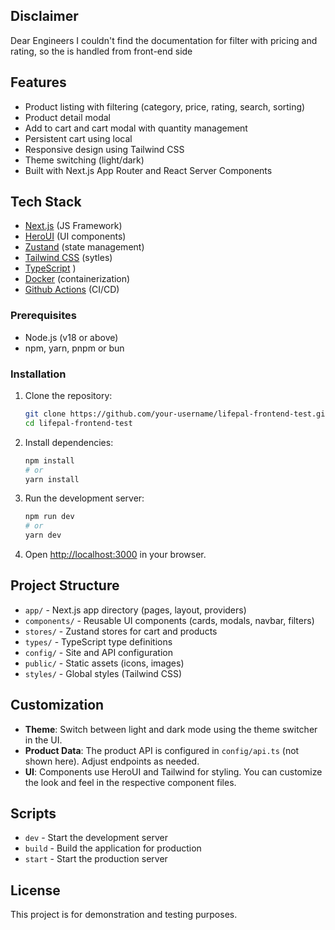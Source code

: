 ## Disclaimer
Dear Engineers I couldn't find the documentation for filter with pricing and rating, so the is handled from front-end side

## Features

- Product listing with filtering (category, price, rating, search, sorting)
- Product detail modal
- Add to cart and cart modal with quantity management
- Persistent cart using local
- Responsive design using Tailwind CSS
- Theme switching (light/dark)
- Built with Next.js App Router and React Server Components

## Tech Stack

- [Next.js](https://nextjs.org/) (JS Framework)
- [HeroUI](https://heroui.com/) (UI components)
- [Zustand](https://zustand-demo.pmnd.rs/) (state management)
- [Tailwind CSS](https://tailwindcss.com/) (sytles)
- [TypeScript](https://www.typescriptlang.org/) )
- [Docker](https://www.docker.com/) (containerization)
- [Github Actions](https://docs.github.com/en/actions/about-github-actions/understanding-github-actions) (CI/CD)


### Prerequisites

- Node.js (v18 or above)
- npm, yarn, pnpm or bun

### Installation

1. Clone the repository:

    ```bash
    git clone https://github.com/your-username/lifepal-frontend-test.git
    cd lifepal-frontend-test
    ```

2. Install dependencies:

    ```bash
    npm install
    # or
    yarn install
    ```

3. Run the development server:

    ```bash
    npm run dev
    # or
    yarn dev
    ```

4. Open [http://localhost:3000](http://localhost:3000) in your browser.

## Project Structure

- `app/` - Next.js app directory (pages, layout, providers)
- `components/` - Reusable UI components (cards, modals, navbar, filters)
- `stores/` - Zustand stores for cart and products
- `types/` - TypeScript type definitions
- `config/` - Site and API configuration
- `public/` - Static assets (icons, images)
- `styles/` - Global styles (Tailwind CSS)

## Customization

- **Theme**: Switch between light and dark mode using the theme switcher in the UI.
- **Product Data**: The product API is configured in `config/api.ts` (not shown here). Adjust endpoints as needed.
- **UI**: Components use HeroUI and Tailwind for styling. You can customize the look and feel in the respective component files.

## Scripts

- `dev` - Start the development server
- `build` - Build the application for production
- `start` - Start the production server

## License

This project is for demonstration and testing purposes.